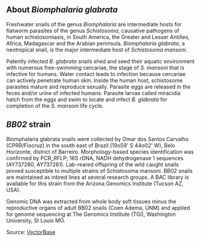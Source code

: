 About *Biomphalaria glabrata*
-----------------------------

Freshwater snails of the genus *Biomphalaria* are intermediate hosts for
flatworm parasites of the genus *Schistosoma*, causative pathogens of
human schistosomiasis, in South America, the Greater and Lesser
Antilles, Africa, Madagascar and the Arabian peninsula. *Biomphalaria
glabrata*, a neotropical snail, is the major intermediate host of
*Schistosoma mansoni*.

Patently infected *B. glabrata* snails shed and seed their aquatic
environment with numerous free-swimming cercariae, the stage of *S.
mansoni* that is infective for humans. Water contact leads to infection
because cercariae can actively penetrate human skin. Inside the human
host, schistosome parasites mature and reproduce sexually. Parasite eggs
are released in the feces and/or urine of infected humans. Parasite
larvae called miracidia hatch from the eggs and swim to locate and
infect *B. glabrata* for completion of the *S. mansoni* life cycle.

*BB02* strain
-------------

Biomphalaria glabrata snails were collected by Omar dos Santos Carvalho
(CPRR/Fiocruz) in the south east of Brazil (19o59\' S 44o02\' W), Belo
Horizonte, district of Barreiro. Morphology-based species identification
was confirmed by PCR\_RFLP; 16S rDNA, NADH dehydrogenase 1 sequences
(AY737280, AY737281). Lab-reared offspring of the wild caught snails
proved susceptible to multiple strains of Schistosoma mansoni. BB02
snails are maintained as inbred lines at several research groups. A BAC
library is available for this strain from the Arizona Genomics Institute
(Tucson AZ, USA).

Genomic DNA was extracted from whole body soft tissues minus the
reproductive organs of adult BB02 snails (Coen Adema, UNM) and applied
for genome sequencing at The Genomics Institute (TGI), Washington
University, St Louis MO.

Source:
[VectorBase](https://www.vectorbase.org/organisms/biomphalaria-glabrata)

